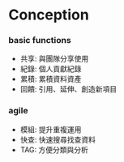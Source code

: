 # Conception

### basic functions
- 共享: 與團隊分享使用
- 紀錄: 個人貢獻紀錄
- 累積: 累積資料資產
- 回饋: 引用、延伸、創造新項目


### agile
- 模組: 提升重複運用
- 快查: 快速搜尋找查資料
- TAG: 方便分類與分析
